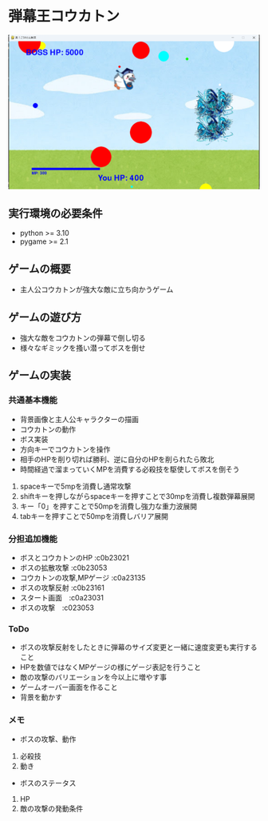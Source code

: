 # 弾幕王コウカトン
![title](fig/koukaton_pinti.png)

## 実行環境の必要条件
* python >= 3.10
* pygame >= 2.1

## ゲームの概要
* 主人公コウカトンが強大な敵に立ち向かうゲーム

## ゲームの遊び方
* 強大な敵をコウカトンの弾幕で倒し切る
* 様々なギミックを搔い潜ってボスを倒せ

## ゲームの実装
### 共通基本機能
* 背景画像と主人公キャラクターの描画
* コウカトンの動作
* ボス実装
* 方向キーでコウカトンを操作
* 相手のHPを削り切れば勝利、逆に自分のHPを削られたら敗北
* 時間経過で溜まっていくMPを消費する必殺技を駆使してボスを倒そう
1. spaceキーで5mpを消費し通常攻撃
2. shiftキーを押しながらspaceキーを押すことで30mpを消費し複数弾幕展開
3. キー「0」を押すことで50mpを消費し強力な重力波展開
4. tabキーを押すことで50mpを消費しバリア展開

### 分担追加機能
* ボスとコウカトンのHP   :c0b23021
* ボスの拡散攻撃 :c0b23053
* コウカトンの攻撃,MPゲージ :c0a23135
* ボスの攻撃反射 :c0b23161
* スタート画面　:c0a23031
* ボスの攻撃　:c023053

### ToDo
* ボスの攻撃反射をしたときに弾幕のサイズ変更と一緒に速度変更も実行すること
* HPを数値ではなくMPゲージの様にゲージ表記を行うこと
* 敵の攻撃のバリエーションを今以上に増やす事
* ゲームオーバー画面を作ること
* 背景を動かす

### メモ
* ボスの攻撃、動作
1. 必殺技
2. 動き
* ボスのステータス
1. HP
2. 敵の攻撃の発動条件

